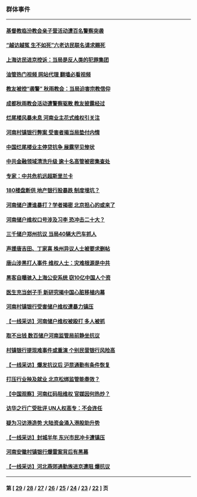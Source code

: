 ### 群体事件
---
#### [基督教临汾教会亲子营活动遭百名警察突袭](../../pages/ncid279/n13806527.md?08201645) 
#### [“越访越冤 生不如死”六老访民联名请求赐死](../../pages/ncid279/n13805907.md?08201645) 
#### [上海访民进京控诉：当局是反人类的犯罪集团](../../pages/ncid279/n13803858.md?08201645) 
#### [油管热门视频 网站代理 翻墙必看视频](http://209.222.30.114:81/youtube.html?08201645)
#### [教友被控“袭警” 秋雨教会：当局迫害宗教信仰](../../pages/ncid279/n13803563.md?08201645) 
#### [成都秋雨教会活动遭警察驱散 教友披露经过](../../pages/ncid279/n13802541.md?08201645) 
#### [烂尾楼风暴未息 河南业主花式维权引关注](../../pages/ncid279/n13794519.md?08201645) 
#### [河南村镇银行弊案 受害者揭当局垫付内情](../../pages/ncid279/n13791990.md?08201645) 
#### [中国烂尾楼业主停贷抗争 展露罕见惨状](../../pages/ncid279/n13787794.md?08201645) 
#### [中共金融领域清洗升级 逾十名高管被密集查处](../../pages/ncid279/n13782694.md?08201645) 
#### [专家：中共危机远超斯里兰卡](../../pages/ncid279/n13782248.md?08201645) 
#### [180楼盘断供 地产银行股暴跌 制度埋坑？](../../pages/ncid279/n13780778.md?08201645) 
#### [河南储户遭谁暴打？学者揭密 北京担心的或来了](../../pages/ncid279/n13779407.md?08201645) 
#### [河南储户维权口号涉及习李 恐冲击二十大？](../../pages/ncid279/n13778148.md?08201645) 
#### [三千储户郑州抗议 当局40辆大巴车抓人](../../pages/ncid279/n13777593.md?08201645) 
#### [声援唐吉田、丁家喜 株州异议人士被要求删帖](../../pages/ncid279/n13775534.md?08201645) 
#### [唐山涉黑打人事件 维权人士：灾难根源是中共](../../pages/ncid279/n13773534.md?08201645) 
#### [黑客自曝骇入上海公安系统 窃10亿中国人个资](../../pages/ncid279/n13773395.md?08201645) 
#### [医生充当刽子手 新研究揭中国心脏移植内幕](../../pages/ncid279/n13772291.md?08201645) 
#### [河南村镇银行受害储户维权遭暴力镇压](../../pages/ncid279/n13770841.md?08201645) 
#### [【一线采访】河南储户维权被殴打 多人被抓](../../pages/ncid279/n13768629.md?08201645) 
#### [取不出钱 数百储户河南监管局前静坐抗议](../../pages/ncid279/n13767198.md?08201645) 
#### [村镇银行提现难事件或重演 个别民营银行风险高](../../pages/ncid279/n13764495.md?08201645) 
#### [【一线采访】爆发抗议后 沪昆通勤有条件恢复](../../pages/ncid279/n13763504.md?08201645) 
#### [打压行业殃及就业 北京松绑监管能奏效？](../../pages/ncid279/n13761130.md?08201645) 
#### [【中国观察】河南红码阻维权 官媒因何热炒？](../../pages/ncid279/n13760146.md?08201645) 
#### [访华之行广受批评 UN人权高专：不会连任](../../pages/ncid279/n13758655.md?08201645) 
#### [疑为习访港造势 大陆资金涌入港股助升势](../../pages/ncid279/n13756127.md?08201645) 
#### [【一线采访】封城半年 东兴市民冲卡遭镇压](../../pages/ncid279/n13754277.md?08201645) 
#### [河南安徽村镇银行爆雷案背后有黑幕](../../pages/ncid279/n13754230.md?08201645) 
#### [【一线采访】河北燕郊通勤族进京遭阻 爆抗议](../../pages/ncid279/n13749999.md?08201645) 

---
#### 第 [ [29](./29.md?08201645) / [28](./28.md?08201645) / [27](./27.md?08201645) / [26](./26.md?08201645) / [25](./25.md?08201645) / [24](./24.md?08201645) / [23](./23.md?08201645) / [22](./22.md?08201645) ] 页
